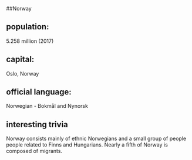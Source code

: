 ##Norway
## population: 

5.258 million (2017)


## capital: 

Oslo, Norway

 
## official language: 

Norwegian - Bokmål and Nynorsk


## interesting trivia

Norway consists mainly of ethnic Norwegians and a small group of people people related to Finns and Hungarians. Nearly a fifth of Norway is composed of migrants.

